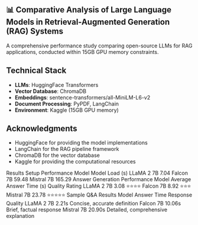 ## 📊 Comparative Analysis of Large Language Models in Retrieval-Augmented Generation (RAG) Systems

A comprehensive performance study comparing open-source LLMs for RAG applications, conducted within 15GB GPU memory constraints.

##  Technical Stack

- **LLMs**: HuggingFace Transformers
- **Vector Database**: ChromaDB
- **Embeddings**: sentence-transformers/all-MiniLM-L6-v2
- **Document Processing**: PyPDF, LangChain
- **Environment**: Kaggle (15GB GPU memory)

## Acknowledgments

- HuggingFace for providing the model implementations
- LangChain for the RAG pipeline framework
- ChromaDB for the vector database
- Kaggle for providing the computational resources

Results
Setup Performance
Model	Model Load (s)
LLaMA 2 7B	7.04
Falcon 7B	59.48
Mistral 7B	165.29
Answer Generation Performance
Model	Average Answer Time (s)	Quality Rating
LLaMA 2 7B	3.08	⭐⭐⭐⭐
Falcon 7B	8.92	⭐⭐⭐
Mistral 7B	23.78	⭐⭐⭐⭐⭐
Sample Q&A Results
Model	Answer Time	Response Quality
LLaMA 2 7B	2.21s	Concise, accurate definition
Falcon 7B	10.06s	Brief, factual response
Mistral 7B	20.90s	Detailed, comprehensive explanation
